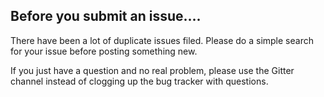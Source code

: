 ## Before you submit an issue....

There have been a lot of duplicate issues filed. Please do a simple search for your issue before posting something new.

If you just have a question and no real problem, please use the Gitter channel instead of clogging up the bug tracker 
with questions.
